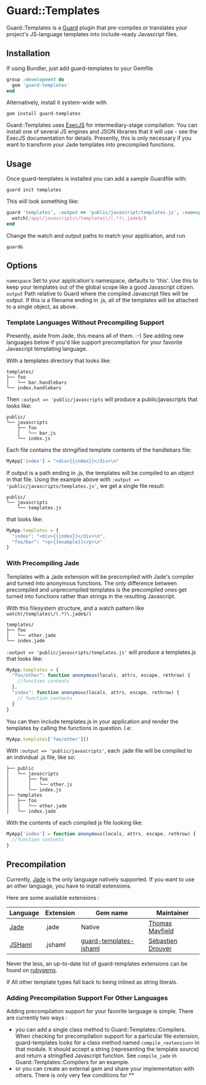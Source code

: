 # Guard::Templates

Guard::Templates is a [Guard](https://github.com/guard/guard) plugin that pre-compiles or translates your project's JS-language templates into include-ready Javascript files.

## Installation
If using Bundler, just add guard-templates to your Gemfile

```ruby
group :development do
  gem 'guard-templates'
end
```

Alternatively, install it system-wide with 

```
gem install guard-templates
```

Guard::Templates uses [ExecJS](https://github.com/sstephenson/execjs) for intermediary-stage compilation. You can install one of several JS engines and JSON libraries that it will use - see the ExecJS documentation for details. Presently, this is only necessary if you want to transform your Jade templates into precompiled functions.

## Usage
Once guard-templates is installed you can add a sample Guardfile with:

```
guard init templates
```

This will look something like:

```ruby
guard 'templates', :output => 'public/javascript/templates.js', :namespace => 'MyApp' do
  watch(/app\/javascripts\/templates\/(.*)\.jade$/)
end
```

Change the watch and output paths to match your application, and run 

```
guard&
```

## Options

```namespace``` Set to your application's namespace, defaults to 'this'. Use this to keep your templates out of the global scope like a good Javascript citizen. 
```output``` Path relative to Guard where the compiled Javascript files will be output. If this is a filename ending in .js, all of the templates will be attached to a single object, as above.

### Template Languages Without Precompiling Support
Presently, aside from Jade, this means all of them. :-) See adding new languages below if you'd like support precompilation for your favorite Javascript templating language.

With a templates directory that looks like:

```
templates/
├── foo
│   └── bar.handlebars
└── index.handlebars
```

Then ```:output => 'public/javascripts``` will produce a public/javascripts that looks like:

```
public/
└── javascripts
    ├── foo
    │   └── bar.js
    └── index.js
```

Each file contains the stringified template contents of the handlebars file:

```javascript
MyApp['index'] = "<div>{{index}}</div>\n"
```

If output is a path ending in .js, the templates will be compiled to an object in that file. Using the example above with ```:output => 'public/javascripts/templates.js'```, we get a single file result:

```
public/
└── javascripts
    └── templates.js
```

that looks like:

```javascript
MyApp.templates = {
  "index": "<div>{{index}}</div>\n",
  "foo/bar": "<p>{{example}}</p>\n"
}
```

### With Precompiling Jade
Templates with a .jade extension will be precompiled with Jade's compiler and turned into anonymous functions. The only difference between precompiled and unprecompiled templates is the precompiled ones get turned into functions rather than strings in the resulting Javascript.

With this filesystem structure, and a watch pattern like ```watch(/templates\/(.*)\.jade$/)```

```
templates/
├── foo
│   └── other.jade
└── index.jade
```

```:output => 'public/javascripts/templates.js'``` will produce a templates.js that looks like:

```javascript
MyApp.templates = {
  "foo/other": function anonymous(locals, attrs, escape, rethrow) {
    //function contents
  },
  "index": function anonymous(locals, attrs, escape, rethrow) {
    // function contents
  }
}
```

You can then include templates.js in your application and render the templates by calling the functions in question. I.e:

```javascript
MyApp.templates['foo/other']()
```

With ```:output => 'public/javascripts'```, each .jade file will be compiled to an individual .js file, like so:

```
├── public
│   └── javascripts
│       ├── foo
│       │   └── other.js
│       └── index.js
├── templates
│   ├── foo
│   │   └── other.jade
│   └── index.jade
```

With the contents of each compiled js file looking like:

```javascript
MyApp['index'] = function anonymous(locals, attrs, escape, rethrow) {
  //function contents
}
```

## Precompilation 
Currently, [Jade](https://github.com/visionmedia/jade) is the only language natively supported. If you want to use an other language, you have to install extensions.

Here are some available extensions :

<table>
  <thead>
    <tr>
      <th>Language</th>
      <th>Extension</th>
      <th>Gem name</th>
      <th>Maintainer</th>
    </tr>
  </thead>
  <tbody>
    <tr>
      <td><a href="http://github.com/visionmedia/jade">Jade</a></td>
      <td>.jade</td>
      <td>Native</td>
      <td><a href="http://github.com/thegreatape">Thomas Mayfield</a></td>
    </tr>
    <tr>
      <td><a href="http://github.com/sdrdis/haml_to_js">JSHaml</a></td>
      <td>.jshaml</td>
      <td><a href="http://github.com/sdrdis/guard-templates-jshaml">guard-templates-jshaml</a></td>
      <td><a href="http://github.com/sdrdis">Sébastien Drouyer</a></td>
    </tr>
  </tbody>
</table>

Never the less, an up-to-date list of guard-templates extensions can be found on [rubygems](https://rubygems.org/search?query=guard-templates-).

If All other template types fall back to being inlined as string literals.

### Adding Precompilation Support For Other Languages
Adding precompilation support for your favorite language is simple. There are currently two ways :
* you can add a single class method to Guard::Templates::Compilers. When checking for precompilation support for a particular file extension, guard-templates looks for a class method named ```compile_<extension>``` in that module. It should accept a string (representing the template source) and return a stringified Javascript function. See ```compile_jade``` in Guard::Templates::Compilers for an example.
* or you can create an external gem and share your implementation with others. There is only very few conditions for 
** 
